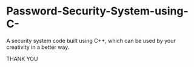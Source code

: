 # Password-Security-System-using-C-

A security system code built using C++, which can be used by your creativity in a better way.


THANK YOU 
